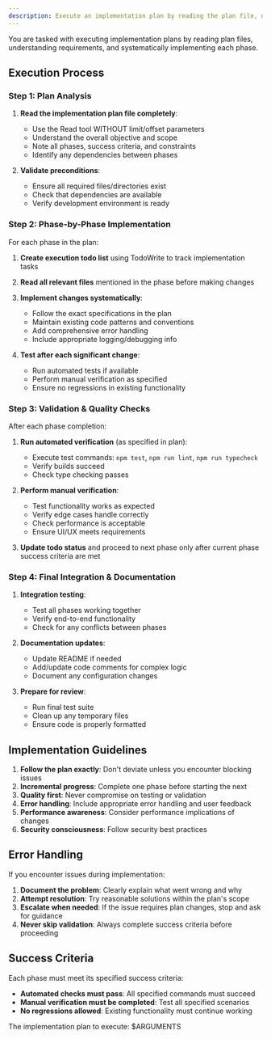 ```yaml
---
description: Execute an implementation plan by reading the plan file, understanding the requirements, and systematically implementing each phase with proper testing and validation.
---
```


You are tasked with executing implementation plans by reading plan files, understanding requirements, and systematically implementing each phase.

## Execution Process

### Step 1: Plan Analysis
1. **Read the implementation plan file completely**:
   - Use the Read tool WITHOUT limit/offset parameters
   - Understand the overall objective and scope
   - Note all phases, success criteria, and constraints
   - Identify any dependencies between phases

2. **Validate preconditions**:
   - Ensure all required files/directories exist
   - Check that dependencies are available
   - Verify development environment is ready

### Step 2: Phase-by-Phase Implementation

For each phase in the plan:

1. **Create execution todo list** using TodoWrite to track implementation tasks
2. **Read all relevant files** mentioned in the phase before making changes
3. **Implement changes systematically**:
   - Follow the exact specifications in the plan
   - Maintain existing code patterns and conventions
   - Add comprehensive error handling
   - Include appropriate logging/debugging info

4. **Test after each significant change**:
   - Run automated tests if available
   - Perform manual verification as specified
   - Ensure no regressions in existing functionality

### Step 3: Validation & Quality Checks

After each phase completion:

1. **Run automated verification** (as specified in plan):
   - Execute test commands: `npm test`, `npm run lint`, `npm run typecheck`
   - Verify builds succeed
   - Check type checking passes

2. **Perform manual verification**:
   - Test functionality works as expected
   - Verify edge cases handle correctly
   - Check performance is acceptable
   - Ensure UI/UX meets requirements

3. **Update todo status** and proceed to next phase only after current phase success criteria are met

### Step 4: Final Integration & Documentation

1. **Integration testing**:
   - Test all phases working together
   - Verify end-to-end functionality
   - Check for any conflicts between phases

2. **Documentation updates**:
   - Update README if needed
   - Add/update code comments for complex logic
   - Document any configuration changes

3. **Prepare for review**:
   - Run final test suite
   - Clean up any temporary files
   - Ensure code is properly formatted

## Implementation Guidelines

1. **Follow the plan exactly**: Don't deviate unless you encounter blocking issues
2. **Incremental progress**: Complete one phase before starting the next
3. **Quality first**: Never compromise on testing or validation
4. **Error handling**: Include appropriate error handling and user feedback
5. **Performance awareness**: Consider performance implications of changes
6. **Security consciousness**: Follow security best practices

## Error Handling

If you encounter issues during implementation:

1. **Document the problem**: Clearly explain what went wrong and why
2. **Attempt resolution**: Try reasonable solutions within the plan's scope
3. **Escalate when needed**: If the issue requires plan changes, stop and ask for guidance
4. **Never skip validation**: Always complete success criteria before proceeding

## Success Criteria

Each phase must meet its specified success criteria:
- **Automated checks must pass**: All specified commands must succeed
- **Manual verification must be completed**: Test all specified scenarios
- **No regressions allowed**: Existing functionality must continue working

The implementation plan to execute: $ARGUMENTS
